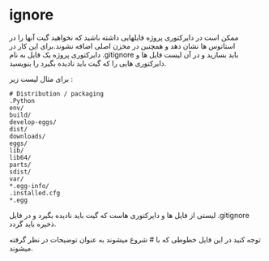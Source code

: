 ignore
=====

ممکن است در دایرکتوری پروژه فایلهایی داشته باشید که نخواهید گیت آنها را در استاتوس ها نشان دهد و همچنین در مخزن اصلی اضافه نشوند.برای این کار در دایرکتوری پروژه یک فایل به نام .gitignore باید بسازید و در آن لیست فایل ها و دایرکتوری هایی را که گیت باید نادیده بگیرد را بنویسید.

برای مثال لیست زیر :
```
# Distribution / packaging
.Python
env/
build/
develop-eggs/
dist/
downloads/
eggs/
lib/
lib64/
parts/
sdist/
var/
*.egg-info/
.installed.cfg
*.egg
```
لیستی از فایل ها و دایرکتوری هاست که گیت باید نادیده بگیرد و در فایل .gitignore ذخیره باید گردد.

توجه کنید در این فایل خطوطی که با # شروع میشوند به عنوان توضیحات در نظر گرفته میشوند.
